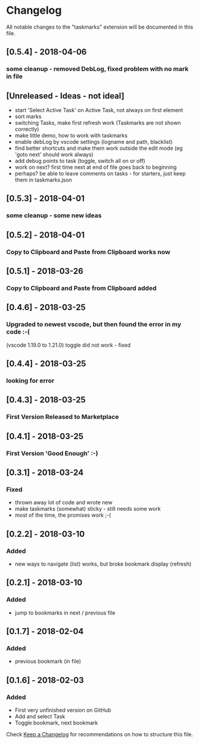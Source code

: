 # Changelog
All notable changes to the "taskmarks" extension will be documented in this file.

## [0.5.4] - 2018-04-06
### some cleanup - removed DebLog, fixed problem with no mark in file

## [Unreleased - Ideas - not ideal]
- start 'Select Active Task' on Active Task, not always on first element
- sort marks
- switching Tasks, make first refresh work (Taskmarks are not shown correctly)
- make little demo, how to work with taskmarks
- enable debLog by vscode settings (logname and path, blacklist)
- find better shortcuts and make them work outside the edit mode (eg 'goto next' should work always)
- add debug points to task (toggle, switch all on or off)
- work on next? first time next at end of file goes back to beginning
- perhaps? be able to leave comments on tasks - for starters, just keep them in taskmarks.json

## [0.5.3] - 2018-04-01
### some cleanup - some new ideas

## [0.5.2] - 2018-04-01
### Copy to Clipboard and Paste from Clipboard works now

## [0.5.1] - 2018-03-26
### Copy to Clipboard and Paste from Clipboard added

## [0.4.6] - 2018-03-25
### Upgraded to newest vscode, but then found the error in my code :-(
(vscode 1.19.0 to 1.21.0)
toggle did not work - fixed

## [0.4.4] - 2018-03-25
### looking for error

## [0.4.3] - 2018-03-25
### First Version Released to Marketplace

## [0.4.1] - 2018-03-25
### First Version 'Good Enough' :-)

## [0.3.1] - 2018-03-24
### Fixed
- thrown away lot of code and wrote new
- make taskmarks (somewhat) sticky - still needs some work
- most of the time, the promises work ;-(

## [0.2.2] - 2018-03-10
### Added
- new ways to navigate (list) works, but broke bookmark display (refresh)

## [0.2.1] - 2018-03-10
### Added
- jump to bookmarks in next / previous file

## [0.1.7] - 2018-02-04
### Added
- previous bookmark (in file)

## [0.1.6] - 2018-02-03
### Added
- First very unfinished version on GitHub
- Add and select Task
- Toggle bookmark, next bookmark


Check [Keep a Changelog](http://keepachangelog.com/) for recommendations on how to structure this file.
